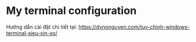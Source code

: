 # My terminal configuration
Hướng dẫn cài đặt chi tiết tại: https://dynonguyen.com/tuy-chinh-windows-terminal-sieu-xin-xo/
